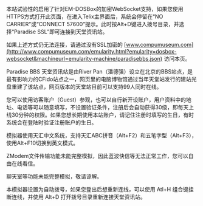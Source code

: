 本站试验性的启用了针对EM-DOSBox的加密WebSocket支持，如果您使用HTTPS方式打开此页面，在进入Telix主界面后，系统会停留在“NO CARRIER”或“CONNECT 57600”提示。此时按Alt+D键进入拨号目录，并选择“Paradise SSL”即可连接到天堂资讯站。

如果上述方式仍无法连接，请通过没有SSL加密的 [www.compumuseum.com](http://www.compumuseum.com/emularity.html?emularity=dosbox-websocket&machineurl=emularity-machine/paradisebbs.json) 访问本页。

Paradise BBS 天堂资讯站是由River Pan（潘德强）设立在北京的BBS站点，是最有影响力的CFido站点之一，网页里的电脑博物馆通过当年天堂站发行的建站光盘重建了该站点，网页版本的天堂站目前可以支持99人同时在线。

您可以使用访客账户（Guest）参观，也可以自行新开设账户，用户资料中的地址、电话等可以随意填写，不设置验证条件，注册后会自动获得30级，即每天上线30分钟的权限。如果您想长期使用本站账户，请记住注册时填写的生日，有时系统会在登陆时验证注册账户的生日。

模拟器使用天汇中文系统，支持天汇ABC拼音（Alt+F2）和五笔字型（Alt+F3），使用Alt+F10切换到英文模式。

ZModem文件传输功能未能完整模拟，因此蓝波快信等无法正常工作，您可以自由在线看信。

聊天室等功能未能完整模拟，敬请谅解。

本模拟器设置为自动拨号，如果您登出后想重新连线，可以使用 Atl+H 组合键挂断连线，并使用 Alt+D 打开拨号目录重新连接天堂资讯站。